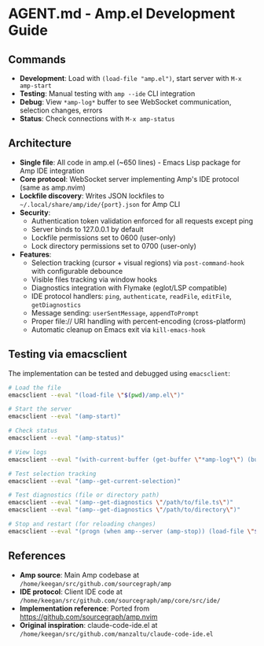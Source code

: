 # AGENT.md - Amp.el Development Guide

## Commands
- **Development**: Load with `(load-file "amp.el")`, start server with `M-x amp-start`
- **Testing**: Manual testing with `amp --ide` CLI integration
- **Debug**: View `*amp-log*` buffer to see WebSocket communication, selection changes, errors
- **Status**: Check connections with `M-x amp-status`

## Architecture
- **Single file**: All code in amp.el (~650 lines) - Emacs Lisp package for Amp IDE integration
- **Core protocol**: WebSocket server implementing Amp's IDE protocol (same as amp.nvim)
- **Lockfile discovery**: Writes JSON lockfiles to `~/.local/share/amp/ide/{port}.json` for Amp CLI
- **Security**:
  - Authentication token validation enforced for all requests except ping
  - Server binds to 127.0.0.1 by default
  - Lockfile permissions set to 0600 (user-only)
  - Lock directory permissions set to 0700 (user-only)
- **Features**: 
  - Selection tracking (cursor + visual regions) via `post-command-hook` with configurable debounce
  - Visible files tracking via window hooks
  - Diagnostics integration with Flymake (eglot/LSP compatible)
  - IDE protocol handlers: `ping`, `authenticate`, `readFile`, `editFile`, `getDiagnostics`
  - Message sending: `userSentMessage`, `appendToPrompt`
  - Proper file:// URI handling with percent-encoding (cross-platform)
  - Automatic cleanup on Emacs exit via `kill-emacs-hook`

## Testing via emacsclient

The implementation can be tested and debugged using `emacsclient`:

```bash
# Load the file
emacsclient --eval "(load-file \"$(pwd)/amp.el\")"

# Start the server
emacsclient --eval "(amp-start)"

# Check status
emacsclient --eval "(amp-status)"

# View logs
emacsclient --eval "(with-current-buffer (get-buffer \"*amp-log*\") (buffer-substring-no-properties (max 1 (- (point-max) 1000)) (point-max)))"

# Test selection tracking
emacsclient --eval "(amp--get-current-selection)"

# Test diagnostics (file or directory path)
emacsclient --eval "(amp--get-diagnostics \"/path/to/file.ts\")"
emacsclient --eval "(amp--get-diagnostics \"/path/to/directory\")"

# Stop and restart (for reloading changes)
emacsclient --eval "(progn (when amp--server (amp-stop)) (load-file \"$(pwd)/amp.el\") (amp-start))"
```

## References
- **Amp source**: Main Amp codebase at `/home/keegan/src/github.com/sourcegraph/amp`
- **IDE protocol**: Client IDE code at `/home/keegan/src/github.com/sourcegraph/amp/core/src/ide/`
- **Implementation reference**: Ported from https://github.com/sourcegraph/amp.nvim
- **Original inspiration**: claude-code-ide.el at `/home/keegan/src/github.com/manzaltu/claude-code-ide.el`
